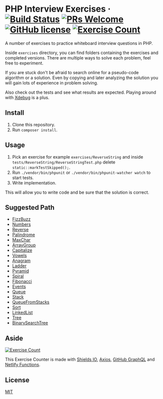 # PHP Interview Exercises · [![Build Status](https://img.shields.io/travis/com/azdanov/php-interview-exercises/master.svg?logo=travis)](https://travis-ci.com/azdanov/php-interview-exercises) [![PRs Welcome](https://img.shields.io/badge/PRs-welcome-blue.svg?logo=github)](http://makeapullrequest.com) [![GitHub license](https://img.shields.io/badge/license-MIT-blue.svg?logo=read-the-docs&logoColor=white)](https://github.com/azdanov/questions/blob/master/LICENSE) [![Exercise Count](https://img.shields.io/endpoint.svg?url=https://php-interview-questions-counter.netlify.com/.netlify/functions/count)](./exercises)

A number of exercises to practice whiteboard interview questions in PHP.

Inside `exercises` directory, you can find folders containing the exercises and completed versions.
There are multiple ways to solve each problem, feel free to experiment.

If you are stuck don't be afraid to search online for a pseudo-code algorithm or a solution. Even by copying and later analyzing the solution you will gain lots of experience in problem solving.

Also check out the tests and see what results are expected. Playing around with [Xdebug](https://xdebug.org/) is a plus.

## Install

1. Clone this repository.
2. Run `composer install`.

## Usage

1. Pick an exercise for example `exercises/ReverseString` and inside `tests/ReverseString/ReverseStringTest.php` delete `static::markTestSkipped();`.
2. Run `./vendor/bin/phpunit` or `./vendor/bin/phpunit-watcher watch` to start tests.
3. Write implementation.

This will allow you to write code and be sure that the solution is correct.

## Suggested Path

- [FizzBuzz](./exercises/FizzBuzz/FizzBuzz.php)
- [Numbers](./exercises/Numbers/Numbers.php)
- [Reverse](./exercises/Reverse/Reverse.php)
- [Palindrome](./exercises/Palindrome/Palindrome.php)
- [MaxChar](./exercises/MaxChar/MaxChar.php)
- [ArrayGroup](./exercises/ArrayGroup/ArrayGroup.php)
- [Capitalize](./exercises/Capitalize/Capitalize.php)
- [Vowels](./exercises/Vowels/Vowels.php)
- [Anagram](./exercises/Anagram/Anagram.php)
- [Ladder](./exercises/Ladder/Ladder.php)
- [Pyramid](./exercises/Pyramid/Pyramid.php)
- [Spiral](./exercises/Spiral/Spiral.php)
- [Fibonacci](./exercises/Fibonacci/Fibonacci.php)
- [Events](./exercises/Events/Events.php)
- [Queue](./exercises/Queue/Queue.php)
- [Stack](./exercises/Stack/Stack.php)
- [QueueFromStacks](./exercises/QueueFromStacks/QueueFromStacks.php)
- [Sort](./exercises/Sort/Sort.php)
- [LinkedList](./exercises/LinkedList/LinkedList.php)
- [Tree](./exercises/Tree/Tree.php)
- [BinarySearchTree](./exercises/BinarySearchTree/BinarySearchTree.php)

## Aside

[![Exercise Count](https://img.shields.io/endpoint.svg?url=https://php-interview-questions-counter.netlify.com/.netlify/functions/count)](./exercises)

This Exercise Counter is made with [Shields IO](https://shields.io/endpoint), [Axios](https://github.com/axios/axios), [GitHub GraphQL](https://developer.github.com/v4/) and [Netlify Functions](https://www.netlify.com/docs/functions/).

## License

[MIT](./LICENSE)
